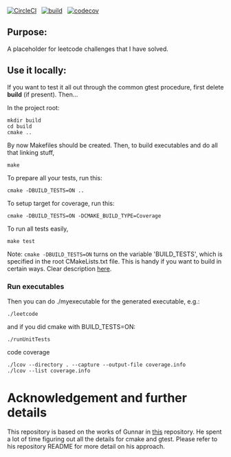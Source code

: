[![CircleCI](https://circleci.com/gh/eriktuantran/leetcode/tree/main.svg?style=shield)](https://app.circleci.com/pipelines/github/eriktuantran/leetcode) $~$
[![build](https://github.com/eriktuantran/leetcode/actions/workflows/build.yml/badge.svg)](https://codecov.io/gh/eriktuantran/leetcode) $~$
[![codecov](https://codecov.io/gh/eriktuantran/leetcode/branch/main/graph/badge.svg?token=081P9ZNPMT)](https://codecov.io/gh/eriktuantran/leetcode)

## Purpose:

A placeholder for leetcode challenges that I have solved.

## Use it locally:

If you want to test it all out through the common gtest procedure, first delete
**build** (if present). Then...

In the project root:

    mkdir build
    cd build
    cmake ..

By now Makefiles should be created.
Then, to build executables and do all that linking stuff,

    make

To prepare all your tests, run this:

    cmake -DBUILD_TESTS=ON ..

To setup target for coverage, run this:

    cmake -DBUILD_TESTS=ON -DCMAKE_BUILD_TYPE=Coverage

To run all tests easily,

    make test

Note: `cmake -DBUILD_TESTS=ON` turns on the variable 'BUILD_TESTS', which is specified in the root
CMakeLists.txt file. This is handy if you want to build in certain ways. Clear
description
[here](http://stackoverflow.com/questions/5998186/cmake-adding-command-line-options).

### Run executables

Then you can do ./myexecutable for the generated executable, e.g.:

    ./leetcode

and if you did cmake with BUILD_TESTS=ON:

    ./runUnitTests

code coverage

    ./lcov --directory . --capture --output-file coverage.info
    ./lcov --list coverage.info

# Acknowledgement and further details

This repository is based on the works of Gunnar in [this](https://github.com/grvlbit/travis-gtest-cmake-example) repository. He spent a lot of time figuring out all the details for cmake and gtest. Please refer to his repository README for more detail on his approach.

